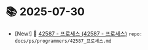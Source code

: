 # 📚 2025-07-30
- [New!] 📗 [42587 - 프로세스 (42587 - 프로세스)](https://til.qriosity.dev/featured/ps/programmers/42587_프로세스) `repo: docs/ps/programmers/42587_프로세스.md`
